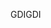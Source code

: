 <span data-ttu-id="ce738-101">GDI</span><span class="sxs-lookup"><span data-stu-id="ce738-101">GDI</span></span>
